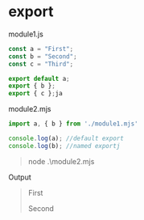 # export

module1.js

```javascript
const a = "First";
const b = "Second";
const c = "Third";

export default a;
export { b };
export { c };ja
```

module2.mjs

```javascript
import a, { b } from './module1.mjs'

console.log(a); //default export
console.log(b); //named exportj
```

> node .\module2.mjs

Output

> First
>
> Second

